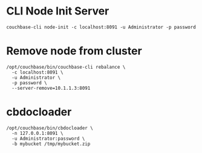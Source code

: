 # CLI Node Init Server
`couchbase-cli node-init -c localhost:8091 -u Administrator -p password`

# Remove node from cluster
```
/opt/couchbase/bin/couchbase-cli rebalance \
  -c localhost:8091 \
  -u Administrator \
  -p password \
  --server-remove=10.1.1.3:8091
```

# cbdocloader
```
/opt/couchbase/bin/cbdocloader \
  -n 127.0.0.1:8091 \
  -u Administrator:password \
  -b mybucket /tmp/mybucket.zip
```
